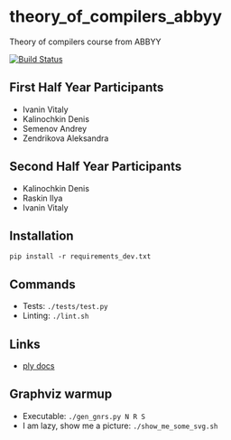 # theory_of_compilers_abbyy
Theory of compilers course from ABBYY

[![Build Status](https://travis-ci.org/alloky/theory_of_compilers_abbyy.svg?branch=master)](https://travis-ci.org/alloky/theory_of_compilers_abbyy)

##  First Half Year Participants

- Ivanin Vitaly
- Kalinochkin Denis
- Semenov Andrey
- Zendrikova Aleksandra

##  Second Half Year Participants

- Kalinochkin Denis
- Raskin Ilya
- Ivanin Vitaly

## Installation

`pip install -r requirements_dev.txt`

## Commands

- Tests: `./tests/test.py`
- Linting: `./lint.sh`

## Links

- [ply docs](https://www.dabeaz.com/ply/ply.html)

## Graphviz warmup

- Executable: `./gen_gnrs.py N R S`
- I am lazy, show me a picture: `./show_me_some_svg.sh`
